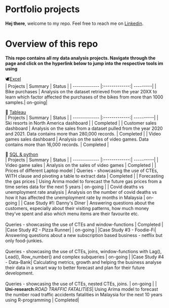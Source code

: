# Portfolio projects

**Hej there**, welcome to my repo. Feel free to reach me on [Linkedin](https://linkedin.com/in/muhammadamin6151).

# Overview of this repo
**This repo contains all my data analysis projects. Navigate through the page and click on the hyperlink below to jump into the respective tools im using**

:dove:[Excel](https://github.com/aminbasiran/excel-projects)<br/>
  | Projects      | Summary         | Status |
| ------------- |:-------------:| ---------|
| Bike purchases     | Analysis on the dataset retrieved from the year 20XX to learn which factor affected the purchases of the bikes from more than 1000 samples.| on-going|
<br/>

:turkey: [Tableau](https://github.com/aminbasiran/tableau-projects)<br/>
| Projects      | Summary         | Status |
| ------------- |:-------------:| ----------|
| Ski resorts in North America dashboard     |    | Completed |
| Customer sales dashboard  | Analysis on the sales from a dataset pulled from the year 2020 and 2021. Data contains more than 280,000 records.   | Completed |
| Video games sales dashboard   | Analysis on the sales of video games. Data contains more than 16,000 records.   | Completed |

:elephant: [SQL & python](https://github.com/aminbasiran/SQL-projects)<br/>
| Projects      | Summary         | Status |
| ------------- |:-------------:| ----------|
| Video game sales    | Analysis on the sales of video games  | Completed |
| Prices of different Laptop model | Queries - showcasing the use of CTEs, WITH clause and pivoting a table to extract data | Completed |
| Forecasting the gas prices   | Using Arima model to forecast the future gas prices from a time series data for the next 5 years | on-going |
| Covid deaths vs unemployment rate analysis    | Analysis on the number of covid deaths vs how it has affected the unemployment rate by months in Malaysia  | on-going |
| Case Study #1: Danny's Diner | Answering questions about the customers, especially about their visiting patterns, how much money they’ve spent and also which menu items are their favourite etc. <br><br> Queries - showcasing the use of CTEs and window-functions | Completed |
|Case Study #2 - Pizza Runner|  | on-going |
|Case Study #3 - Foodie-Fi| Answering questions about a new subscription based business - netflix but only food-junkies. <br/><br/> Queries - showcasing the use of CTEs, joins, window-functions with Lag(), Lead(), Row_number() and complex subqueries | on-going |
|Case Study #4 - Data-Bank| Calculating metrics, growth and helping the business analyse their data in a smart way to better forecast and plan for their future development. <br/><br> Queries - showcasing the use of CTEs, nested CTEs, joins. | on-going |
| **Uni-research**:_ROAD TRAFFIC FATALITIES_| Using Arima model to forecast the number road traffic accidents fatalities in Malaysia for the next 10 years using R-programming | Completed|

